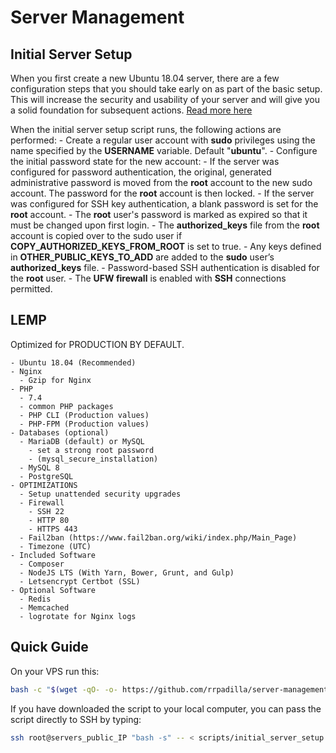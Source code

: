 # Server Management

## Initial Server Setup

When you first create a new Ubuntu 18.04 server, there are a few configuration steps that you should take early on as part of the basic setup. This will increase the security and usability of your server and will give you a solid foundation for subsequent actions. [Read more here](https://www.digitalocean.com/community/tutorials/automating-initial-server-setup-with-ubuntu-18-04)

When the initial server setup script runs, the following actions are performed:
    - Create a regular user account with **sudo** privileges using the name specified by the **USERNAME** variable. Default "**ubuntu**".
    - Configure the initial password state for the new account:
        - If the server was configured for password authentication, the original, generated administrative password is moved from the **root** account to the new sudo account. The password for the **root** account is then locked.
        - If the server was configured for SSH key authentication, a blank password is set for the **root** account.
    - The **root** user's password is marked as expired so that it must be changed upon first login.
    - The **authorized_keys** file from the **root** account is copied over to the sudo user if **COPY_AUTHORIZED_KEYS_FROM_ROOT** is set to true.
    - Any keys defined in **OTHER_PUBLIC_KEYS_TO_ADD** are added to the **sudo** user’s **authorized_keys** file.
    - Password-based SSH authentication is disabled for the **root** user.
    - The **UFW firewall** is enabled with **SSH** connections permitted.

## LEMP

Optimized for PRODUCTION BY DEFAULT.

    - Ubuntu 18.04 (Recommended)
    - Nginx
      - Gzip for Nginx
    - PHP
      - 7.4
      - common PHP packages
      - PHP CLI (Production values)
      - PHP-FPM (Production values)
    - Databases (optional)
      - MariaDB (default) or MySQL
        - set a strong root password
        - (mysql_secure_installation)
      - MySQL 8
      - PostgreSQL
    - OPTIMIZATIONS
      - Setup unattended security upgrades
      - Firewall
        - SSH 22
        - HTTP 80
        - HTTPS 443
      - Fail2ban (https://www.fail2ban.org/wiki/index.php/Main_Page)
      - Timezone (UTC)
    - Included Software
      - Composer
      - NodeJS LTS (With Yarn, Bower, Grunt, and Gulp)
      - Letsencrypt Certbot (SSL)
    - Optional Software
      - Redis
      - Memcached
      - logrotate for Nginx logs

## Quick Guide

On your VPS run this:

```bash
bash -c "$(wget -qO- -o- https://github.com/rrpadilla/server-management/blob/master/scripts/initial_server_setup.sh)"
```

If you have downloaded the script to your local computer, you can pass the script directly to SSH by typing:

```bash
ssh root@servers_public_IP "bash -s" -- < scripts/initial_server_setup.sh
```

